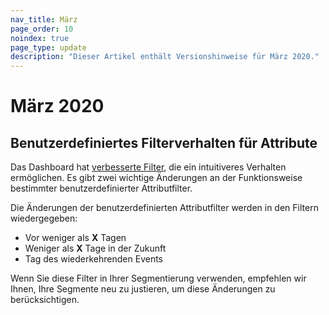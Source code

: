 ```yaml
---
nav_title: März
page_order: 10
noindex: true
page_type: update
description: "Dieser Artikel enthält Versionshinweise für März 2020."
---
```

# März 2020

## Benutzerdefiniertes Filterverhalten für Attribute

Das Dashboard hat [verbesserte Filter]({{site.baseurl}}/user_guide/data_and_analytics/custom_data/custom_attributes/#dates), die ein intuitiveres Verhalten ermöglichen.
Es gibt zwei wichtige Änderungen an der Funktionsweise bestimmter benutzerdefinierter Attributfilter. 

Die Änderungen der benutzerdefinierten Attributfilter werden in den Filtern wiedergegeben: 
- Vor weniger als **X** Tagen
- Weniger als **X** Tage in der Zukunft
- Tag des wiederkehrenden Events<br>

Wenn Sie diese Filter in Ihrer Segmentierung verwenden, empfehlen wir Ihnen, Ihre Segmente neu zu justieren, um diese Änderungen zu berücksichtigen.